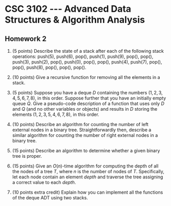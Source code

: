 # CSC 3102 --- Advanced Data Structures & Algorithm Analysis

## Homework 2

1. (5 points) Describe the state of a stack after each of the following stack operations: push(5), push(6), pop(), push(1), push(9), pop(), pop(), push(3), push(2), pop(), push(0), pop(), pop(), push(4), push(7), pop(), pop(), push(8), pop(), pop(), pop().

1. (10 points) Give a recursive function for removing all the elements in a stack.

1. (5 points) Suppose you have a deque $D$ containing the numbers $(1, 2, 3, 4, 5, 6, 7, 8)$, in this order. Suppose further that you have an initially empty queue $Q$. Give a pseudo-code description of a function that uses only $D$ and $Q$ (and no other variables or objects) and results in $D$ storing the elements $(1, 2, 3, 5, 4, 6, 7, 8)$, in this order.

1. (10 points) Describe an algorithm for counting the number of left external nodes in a binary tree. Straightforwardly then, describe a similar algorithm for counting the number of right external nodes in a binary tree. 

1. (15 points) Describe an algorithm to determine whether a given binary tree is proper.

1. (15 points) Give an $O(n)$-time algorithm for computing the depth of all the nodes of a tree $T$, where $n$ is the number of nodes of $T$. Specifically, let each node contain an element $\mathit{depth}$ and traverse the tree assigning a correct value to each $\mathit{depth}$.

1. (10 points extra credit) Explain how you can implement all the functions of the deque ADT using two stacks.
